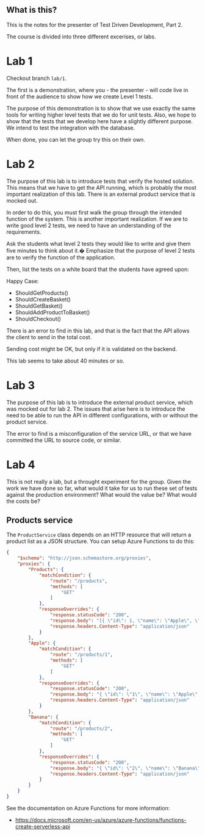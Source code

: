 What is this?
-------------

This is the notes for the presenter of Test Driven Development, Part
2.

The course is divided into three different excerises, or labs.

# Lab 1

Checkout branch `lab/1`.

The first is a demonstration, where you - the presenter - will code
live in front of the audience to show how we create Level 1 tests.

The purpose of this demonstration is to show that we use exactly the
same tools for writing higher level tests that we do for unit tests.
Also, we hope to show that the tests that we develop here have a
slightly different purpose.  We intend to test the integration with
the database.

When done, you can let the group try this on their own.

# Lab 2

The purpose of this lab is to introduce tests that verify the hosted
solution.  This means that we have to get the API running, which is
probably the most important realization of this lab.  There is an
external product service that is mocked out.

In order to do this, you must first walk the group through the
intended function of the system.  This is another important
realization.  If we are to write good level 2 tests, we need to have
an understanding of the requirements.

Ask the students what level 2 tests they would like to write and give
them five minutes to think about it.� Emphasize that the purpose of
level 2 tests are to verify the function of the application.

Then, list the tests on a white board that the students have agreed
upon:

Happy Case: 

  * ShouldGetProducts()
  * ShouldCreateBasket()
  * ShouldGetBasket()
  * ShouldAddProductToBasket()
  * ShouldCheckout()

There is an error to find in this lab, and that is the fact that the
API allows the client to send in the total cost.

Sending cost might be OK, but only if it is validated on the backend.

This lab seems to take about 40 minutes or so.

# Lab 3

The purpose of this lab is to introduce the external product service,
which was mocked out for lab 2.  The issues that arise here is to
introduce the need to be able to run the API in different
configurations, with or without the product service.

The error to find is a misconfiguration of the service URL, or that we
have committed the URL to source code, or similar.

# Lab 4

This is not really a lab, but a throught experiment for the group.
Given the work we have done so far, what would it take for us to run
these set of tests against the production environment?  What would the
value be?  What would the costs be?

Products service
----------------

The `ProductService` class depends on an HTTP resource that will
return a product list as a JSON structure.  You can setup Azure
Functions to do this:

```json
{
    "$schema": "http://json.schemastore.org/proxies",
    "proxies": {
        "Products": {
            "matchCondition": {
                "route": "/products",
                "methods": [
                    "GET"
                ]
            },
            "responseOverrides": {
                "response.statusCode": "200",
                "response.body": "[{ \"id\": 1, \"name\": \"Apple\", \"cost\": { \"units\": 1376, \"decimalPlaces\": 2, \"currencyCode\": \"SEK\"}}, { \"id\": 2, \"name\": \"Banana\", \"cost\": { \"units\": 4455, \"decimalPlaces\": 2, \"currencyCode\": \"SEK\"}}]",
                "response.headers.Content-Type": "application/json"
            }
        },
        "Apple": {
            "matchCondition": {
                "route": "/products/1",
                "methods": [
                    "GET"
                ]
            },
            "responseOverrides": {
                "response.statusCode": "200",
                "response.body": "{ \"id\": \"1\", \"name\": \"Apple\", \"cost\": { \"units\": 1376, \"decimalPlaces\": 2, \"currencyCode\": \"SEK\"}}",
                "response.headers.Content-Type": "application/json"
            }
        },
        "Banana": {
            "matchCondition": {
                "route": "/products/2",
                "methods": [
                    "GET"
                ]
            },
            "responseOverrides": {
                "response.statusCode": "200",
                "response.body": "{ \"id\": \"2\", \"name\": \"Banana\", \"cost\": { \"units\": 4455, \"decimalPlaces\": 2, \"currencyCode\": \"SEK\"}}",
                "response.headers.Content-Type": "application/json"
            }
        }
    }
}
```

See the documentation on Azure Functions for more information:

* https://docs.microsoft.com/en-us/azure/azure-functions/functions-create-serverless-api

[1]: https://docs.microsoft.com/en-us/aspnet/core/fundamentals/configuration/
[2]: https://docs.microsoft.com/en-us/aspnet/core/fundamentals/environments/
